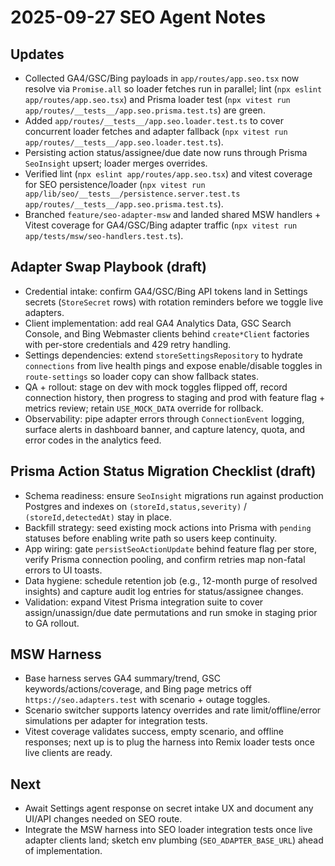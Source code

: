 # 2025-09-27 SEO Agent Notes

## Updates
- Collected GA4/GSC/Bing payloads in `app/routes/app.seo.tsx` now resolve via `Promise.all` so loader fetches run in parallel; lint (`npx eslint app/routes/app.seo.tsx`) and Prisma loader test (`npx vitest run app/routes/__tests__/app.seo.prisma.test.ts`) are green.
- Added `app/routes/__tests__/app.seo.loader.test.ts` to cover concurrent loader fetches and adapter fallback (`npx vitest run app/routes/__tests__/app.seo.loader.test.ts`).
- Persisting action status/assignee/due date now runs through Prisma `SeoInsight` upsert; loader merges overrides.
- Verified lint (`npx eslint app/routes/app.seo.tsx`) and vitest coverage for SEO persistence/loader (`npx vitest run app/lib/seo/__tests__/persistence.server.test.ts app/routes/__tests__/app.seo.prisma.test.ts`).
- Branched `feature/seo-adapter-msw` and landed shared MSW handlers + Vitest coverage for GA4/GSC/Bing adapter traffic (`npx vitest run app/tests/msw/seo-handlers.test.ts`).

## Adapter Swap Playbook (draft)
- Credential intake: confirm GA4/GSC/Bing API tokens land in Settings secrets (`StoreSecret` rows) with rotation reminders before we toggle live adapters.
- Client implementation: add real GA4 Analytics Data, GSC Search Console, and Bing Webmaster clients behind `create*Client` factories with per-store credentials and 429 retry handling.
- Settings dependencies: extend `storeSettingsRepository` to hydrate `connections` from live health pings and expose enable/disable toggles in `route-settings` so loader copy can show fallback states.
- QA + rollout: stage on dev with mock toggles flipped off, record connection history, then progress to staging and prod with feature flag + metrics review; retain `USE_MOCK_DATA` override for rollback.
- Observability: pipe adapter errors through `ConnectionEvent` logging, surface alerts in dashboard banner, and capture latency, quota, and error codes in the analytics feed.

## Prisma Action Status Migration Checklist (draft)
- Schema readiness: ensure `SeoInsight` migrations run against production Postgres and indexes on `(storeId,status,severity)` / `(storeId,detectedAt)` stay in place.
- Backfill strategy: seed existing mock actions into Prisma with `pending` statuses before enabling write path so users keep continuity.
- App wiring: gate `persistSeoActionUpdate` behind feature flag per store, verify Prisma connection pooling, and confirm retries map non-fatal errors to UI toasts.
- Data hygiene: schedule retention job (e.g., 12-month purge of resolved insights) and capture audit log entries for status/assignee changes.
- Validation: expand Vitest Prisma integration suite to cover assign/unassign/due date permutations and run smoke in staging prior to GA rollout.

## MSW Harness
- Base harness serves GA4 summary/trend, GSC keywords/actions/coverage, and Bing page metrics off `https://seo.adapters.test` with scenario + outage toggles.
- Scenario switcher supports latency overrides and rate limit/offline/error simulations per adapter for integration tests.
- Vitest coverage validates success, empty scenario, and offline responses; next up is to plug the harness into Remix loader tests once live clients are ready.

## Next
- Await Settings agent response on secret intake UX and document any UI/API changes needed on SEO route.
- Integrate the MSW harness into SEO loader integration tests once live adapter clients land; sketch env plumbing (`SEO_ADAPTER_BASE_URL`) ahead of implementation.
